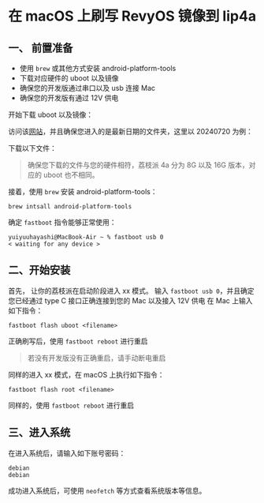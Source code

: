 # 在 macOS 上刷写 RevyOS 镜像到 lip4a
## 一、 前置准备

- 使用 `brew` 或其他方式安装 android-platform-tools
- 下载对应硬件的 uboot 以及镜像
- 确保您的开发版通过串口以及 usb 连接 Mac
- 确保您的开发版有通过 12V 供电

开始下载 uboot 以及镜像：

访问该[网站](https://mirror.iscas.ac.cn/revyos/extra/images/lpi4a/)，并且确保您进入的是最新日期的文件夹，这里以 20240720 为例：

下载以下文件：

> 确保您下载的文件与您的硬件相符，荔枝派 4a 分为 8G 以及 16G 版本，对应的 uboot 也不相同。


接着，使用 `brew` 安装 android-platform-tools：

`brew intsall android-platform-tools`

确定 `fastboot` 指令能够正常使用：

```
yuiyuuhayashi@MacBook-Air ~ % fastboot usb 0
< waiting for any device >
```

## 二、开始安装

首先， 让你的荔枝派在启动阶段进入 xx 模式。
输入 `fastboot usb 0`，并且确定您已经通过 type C 接口正确连接到您的 Mac 以及接入 12V 供电
在 Mac 上输入如下指令：

```
fastboot flash uboot <filename>
```

正确刷写后，使用 `fastboot reboot` 进行重启

> 若没有开发版没有正确重启，请手动断电重启

同样的进入 xx 模式，在 macOS 上执行如下指令：

```
fastboot flash root <filename>
```

同样的，使用 `fastboot reboot` 进行重启

## 三、进入系统

在进入系统后，请输入如下账号密码：

```
debian
debian
```

成功进入系统后，可使用 `neofetch` 等方式查看系统版本等信息。